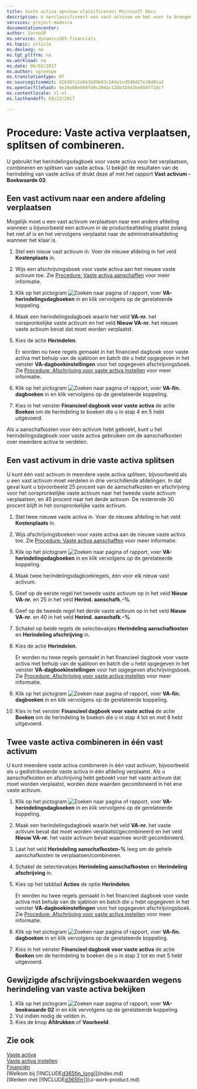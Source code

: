 ```yaml
---
title: Vaste activa opnieuw classificeren| Microsoft Docs
description: U herclassificeert een vast activum om het over te brengen naar een andere afdeling, het op te splitsen of te combineren met andere vaste activa.
services: project-madeira
documentationcenter: 
author: SorenGP
ms.service: dynamics365-financials
ms.topic: article
ms.devlang: na
ms.tgt_pltfrm: na
ms.workload: na
ms.date: 06/02/2017
ms.author: sgroespe
ms.translationtype: HT
ms.sourcegitcommit: 81636fc2e661bd9b07c54da1cd5d0d27e30d01a2
ms.openlocfilehash: 4e29a08e9b0fd9c20dac12bb32dd1be604ff2dcf
ms.contentlocale: nl-nl
ms.lasthandoff: 09/22/2017

---
```

# <a name="how-to-transfer-split-or-combine-fixed-assets"></a>Procedure: Vaste activa verplaatsen, splitsen of combineren.
U gebruikt het herindelingsdagboek voor vaste activa voor het verplaatsen, combineren en splitsen van vaste activa. U bekijkt de resultaten van de herindeling van vaste activa of drukt deze af met het rapport **Vast activum - Boekwaarde 02**.

## <a name="to-transfer-a-fixed-asset-to-a-different-department"></a>Een vast activum naar een andere afdeling verplaatsen
Mogelijk moet u een vast activum verplaatsen naar een andere afdeling wanneer u bijvoorbeeld een activum in de productieafdeling plaatst zolang het niet af is en het vervolgens verplaatst naar de administratieafdeling wanneer het klaar is.  

1. Stel een nieuw vast activum in. Voer de nieuwe afdeling in het veld **Kostenplaats** in.
2. Wijs een afschrijvingsboek voor vaste activa aan het nieuwe vaste activum toe. Zie [Procedure: Vaste activa aanschaffen](fa-how-acquire.md) voor meer informatie.
3. Klik op het pictogram ![Zoeken naar pagina of rapport](media/ui-search/search_small.png "pictogram Zoeken naar pagina of rapport"), voer **VA-herindelingsdagboeken** in en klik vervolgens op de gerelateerde koppeling.
4. Maak een herindelingsdagboek waarin het veld **VA-nr.** het oorspronkelijke vaste activum en het veld **Nieuw VA-nr.** het nieuwe vaste activum bevat dat moet worden verplaatst.  
5. Kies de actie **Herindelen**.

    Er worden nu twee regels gemaakt in het financieel dagboek voor vaste activa met behulp van de sjabloon en batch die u hebt opgegeven in het venster **VA-dagboekinstellingen** voor het opgegeven afschrijvingsboek. Zie [Procedure: Afschrijving voor vaste activa instellen](fa-how-setup-depreciation.md) voor meer informatie.
6. Klik op het pictogram ![Zoeken naar pagina of rapport](media/ui-search/search_small.png "pictogram Zoeken naar pagina of rapport"), voer **VA-fin. dagboeken** in en klik vervolgens op de gerelateerde koppeling.    
7. Kies in het venster **Financieel dagboek voor vaste activa** de actie **Boeken** om de herindeling te boeken die u in stap 4 en 5 hebt uitgevoerd.

Als u aanschafkosten voor één activum hebt geboekt, kunt u het herindelingsdagboek voor vaste activa gebruiken om de aanschafkosten over meerdere activa te verdelen.  

## <a name="to-split-a-fixed-asset-into-three-fixed-assets"></a>Een vast activum in drie vaste activa splitsen
U kunt één vast activum in meerdere vaste activa splitsen, bijvoorbeeld als u een vast activum moet verdelen in drie verschillende afdelingen. In dat geval kunt u bijvoorbeeld 25 procent van de aanschafkosten en afschrijving voor het oorspronkelijke vaste activum naar het tweede vaste activum verplaatsen, en 45 procent naar het derde activum. De resterende 30 procent blijft in het oorspronkelijke vaste activum.

1. Stel twee nieuwe vaste activa in. Voer de nieuwe afdeling in het veld **Kostenplaats** in.
2. Wijs afschrijvingsboeken voor vaste activa aan de nieuwe vaste activa toe. Zie [Procedure: Vaste activa aanschaffen](fa-how-acquire.md) voor meer informatie.
3. Klik op het pictogram ![Zoeken naar pagina of rapport](media/ui-search/search_small.png "pictogram Zoeken naar pagina of rapport"), voer **VA-herindelingsdagboeken** in en klik vervolgens op de gerelateerde koppeling.
4. Maak twee herindelingsdagboekregels, één voor elk nieuw vast activum.
5. Geef op de eerste regel het tweede vaste activum op in het veld **Nieuw VA-nr.** en 25 in het veld **Herind. aanschafk.-%**.
6. Geef op de tweede regel het derde vaste activum op in het veld **Nieuw VA-nr.** en 40 in het veld **Herind. aanschafk.-%**.
7. Schakel op beide regels de selectievakjes **Herindeling aanschafkosten** en **Herindeling afschrijving** in.   
8. Kies de actie **Herindelen**.

    Er worden nu twee regels gemaakt in het financieel dagboek voor vaste activa met behulp van de sjabloon en batch die u hebt opgegeven in het venster **VA-dagboekinstellingen** voor het opgegeven afschrijvingsboek. Zie [Procedure: Afschrijving voor vaste activa instellen](fa-how-setup-depreciation.md) voor meer informatie.    
9. Klik op het pictogram ![Zoeken naar pagina of rapport](media/ui-search/search_small.png "pictogram Zoeken naar pagina of rapport"), voer **VA-fin. dagboeken** in en klik vervolgens op de gerelateerde koppeling.
10. Kies in het venster **Financieel dagboek voor vaste activa** de actie **Boeken** om de herindeling te boeken die u in stap 4 tot en met 8 hebt uitgevoerd.

## <a name="to-combine-two-fixed-assets-into-one"></a>Twee vaste activa combineren in één vast activum
U kunt meerdere vaste activa combineren in één vast activum, bijvoorbeeld als u gedistribueerde vaste activa in één afdeling verplaatst. Als u aanschafkosten en afschrijving hebt geboekt voor het vaste activum dat moet worden verplaatst, worden deze waarden gecombineerd in het ene vaste activum.

1. Klik op het pictogram ![Zoeken naar pagina of rapport](media/ui-search/search_small.png "pictogram Zoeken naar pagina of rapport"), voer **VA-herindelingsdagboeken** in en klik vervolgens op de gerelateerde koppeling.
2. Maak een herindelingsdagboek waarin het veld **VA-nr.** het vaste activum bevat dat moet worden verplaatst/gecombineerd en het veld **Nieuw VA-nr.** het vaste activum bevat waarmee wordt gecombineerd.
3. Laat het veld **Herindeling aanschafkosten-%** leeg om de gehele aanschafkosten te verplaatsen/combineren.    
4. Schakel de selectievakjes **Herindeling aanschafkosten** en **Herindeling afschrijving** in.
5. Kies op het tabblad **Acties** de optie **Herindelen**.

    Er worden nu twee regels gemaakt in het financieel dagboek voor vaste activa met behulp van de sjabloon en batch die u hebt opgegeven in het venster **VA-dagboekinstellingen** voor het opgegeven afschrijvingsboek. Zie [Procedure: Afschrijving voor vaste activa instellen](fa-how-setup-depreciation.md) voor meer informatie.   
6. Klik op het pictogram ![Zoeken naar pagina of rapport](media/ui-search/search_small.png "pictogram Zoeken naar pagina of rapport"), voer **VA-fin. dagboeken** in en klik vervolgens op de gerelateerde koppeling.
7. Kies in het venster **Financieel dagboek voor vaste activa** de actie **Boeken** om de herindeling te boeken die u in stap 2 tot en met 5 hebt uitgevoerd.

## <a name="to-view-changed-depreciation-book-values-due-to-fixed-asset-reclassification"></a>Gewijzigde afschrijvingsboekwaarden wegens herindeling van vaste activa bekijken
1. Klik op het pictogram ![Zoeken naar pagina of rapport](media/ui-search/search_small.png "pictogram Zoeken naar pagina of rapport"), voer **VA-boekwaarde 02** in en klik vervolgens op de gerelateerde koppeling.
2. Vul indien nodig de velden in.
3. Kies de knop **Afdrukken** of **Voorbeeld**.  

## <a name="see-also"></a>Zie ook
[Vaste activa](fa-manage.md)  
[Vaste activa instellen](fa-setup.md)  
[Financiën](finance.md)  
[Welkom bij [!INCLUDE[d365fin_long](includes/d365fin_long_md.md)]](index.md)  
[Werken met [!INCLUDE[d365fin](includes/d365fin_md.md)]](ui-work-product.md)

